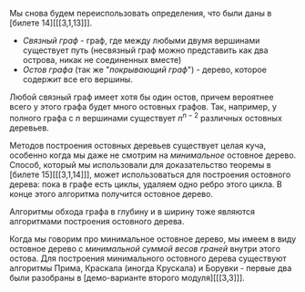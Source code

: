 Мы снова будем переиспользовать определения, что были даны в [билете 14][[[3,1,13]]].
- *Связный граф* - граф, где между любыми двумя вершинами существует путь (несвязный граф можно представить как два острова, никак не соединенных вместе)
- *Остов графа* (так же "*покрывающий граф*") - дерево, которое содержит все его вершины.

Любой связный граф имеет хотя бы один остов, причем вероятнее всего у этого графа будет много остовных графов. Так, например, у полного графа с $n$ вершинами существует $n^{n-2}$ различных остовных деревьев.

Методов построения остовных деревьев существует целая куча, особенно когда мы даже не смотрим на *минимальное* остовное дерево. Способ, который мы использовали для доказательство теоремы в [билете 15][[[3,1,14]]], может использоваться для построения остовного дерева: пока в графе есть циклы, удаляем одно ребро этого цикла. В конце этого алгоритма получится остовное дерево.

Алгоритмы обхода графа в глубину и в ширину тоже являются алгоритмами построения остовного дерева.

Когда мы говорим про минимальное остовное дерево, мы имеем в виду остовное дерево с *минимальной суммой весов граней* внутри этого остова. Для построения минимального остовного дерева существуют алгоритмы Прима, Краскала (иногда Крускала) и Борувки - первые два были разобраны в [демо-варианте второго модуля][[[3,3]]].